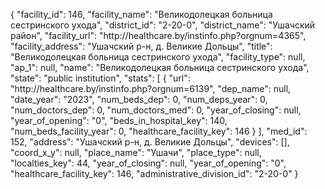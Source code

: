 {
    "facility_id": 146,
    "facility_name": "Великодолецкая больница сестринского ухода",
    "district_id": "2-20-0",
    "district_name": "Ушачский район",
    "facility_url": "http:\/\/healthcare.by\/instinfo.php?orgnum=4365",
    "facility_address": "Ушачский р-н, д. Великие Дольцы",
    "title": "Великодолецкая больница сестринского ухода",
    "facility_type": null,
    "ap_1": null,
    "name": "Великодолецкая больница сестринского ухода",
    "state": "public institution",
    "stats": [
        {
            "url": "http:\/\/healthcare.by\/instinfo.php?orgnum=6139",
            "dep_name": null,
            "date_year": "2023",
            "num_beds_dep": 0,
            "num_deps_year": 0,
            "num_doctors_dep": 0,
            "num_doctors_med": 0,
            "year_of_closing": null,
            "year_of_opening": "0",
            "beds_in_hospital_key": 140,
            "num_beds_facility_year": 0,
            "healthcare_facility_key": 146
        }
    ],
    "med_id": 152,
    "address": "Ушачский р-н, д. Великие Дольцы",
    "devices": [],
    "coord_x_y": null,
    "place_name": "Ушачи",
    "place_type": null,
    "localties_key": 44,
    "year_of_closing": null,
    "year_of_opening": "0",
    "healthcare_facility_key": 146,
    "administrative_division_id": "2-20-0"
}